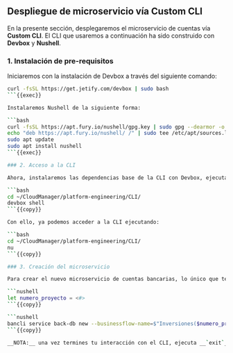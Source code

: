 ## Despliegue de microservicio vía Custom CLI

En la presente sección, desplegaremos el microservicio de cuentas vía __Custom CLI__. El CLI que usaremos a continuación ha sido construido con __Devbox__ y __Nushell__.

### 1. Instalación de pre-requisitos

Iniciaremos con la instalación de Devbox a través del siguiente comando:

```bash
curl -fsSL https://get.jetify.com/devbox | sudo bash
```{{exec}}

Instalaremos Nushell de la siguiente forma:

```bash
curl -fsSL https://apt.fury.io/nushell/gpg.key | sudo gpg --dearmor -o /etc/apt/trusted.gpg.d/fury-nushell.gpg
echo "deb https://apt.fury.io/nushell/ /" | sudo tee /etc/apt/sources.list.d/fury.list
sudo apt update
sudo apt install nushell
```{{exec}}

### 2. Acceso a la CLI

Ahora, instalaremos las dependencias base de la CLI con Devbox, ejecutando el siguiente comando.

```bash
cd ~/CloudManager/platform-engineering/CLI/
devbox shell
```{{copy}}

Con ello, ya podemos acceder a la CLI ejecutando:

```bash
cd ~/CloudManager/platform-engineering/CLI/
nu
```{{copy}}

### 3. Creación del microservicio

Para crear el nuevo microservicio de cuentas bancarias, lo único que tendremos que hacer es definir la siguiente variable de entorno, que corresponde al número del proyecto que tienes y ejecutar el siguiente comando:

```nushell
let numero_proyecto = <#>
```{{copy}}

```nushell
bancli service back-db new --businessflow-name=$"Inversiones($numero_proyecto)" --micro-name=$"cuentas($numero_proyecto)" --image=nginx --replicas=2
```{{copy}}

__NOTA:__ una vez termines tu interacción con el CLI, ejecuta __`exit`__ dos veces para salir, tanto de Nushell como de Devbox, y que puedas continuar con el presente demo.